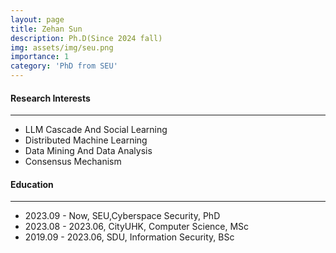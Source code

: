 ```yaml
---
layout: page
title: Zehan Sun
description: Ph.D(Since 2024 fall)
img: assets/img/seu.png
importance: 1
category: 'PhD from SEU'
---
```


#### Research Interests
---
  - LLM Cascade And Social Learning
  - Distributed Machine Learning
  - Data Mining And Data Analysis
  - Consensus Mechanism

#### Education
---
- 2023.09 - Now, SEU,Cyberspace Security, PhD
- 2023.08 - 2023.06, CityUHK, Computer Science, MSc
- 2019.09 - 2023.06, SDU, Information Security, BSc
